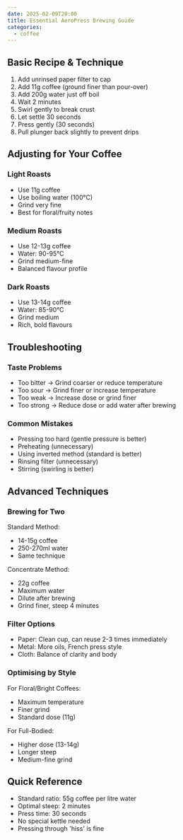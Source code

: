 ```yaml
---
date: 2025-02-09T20:00
title: Essential AeroPress Brewing Guide
categories:
  - coffee
---
```

## Basic Recipe & Technique

1.  Add unrinsed paper filter to cap
2.  Add 11g coffee (ground finer than pour-over)
3.  Add 200g water just off boil
4.  Wait 2 minutes
5.  Swirl gently to break crust
6.  Let settle 30 seconds
7.  Press gently (30 seconds)
8.  Pull plunger back slightly to prevent drips

## Adjusting for Your Coffee

### Light Roasts

*   Use 11g coffee
*   Use boiling water (100°C)
*   Grind very fine
*   Best for floral/fruity notes

### Medium Roasts

*   Use 12-13g coffee
*   Water: 90-95°C
*   Grind medium-fine
*   Balanced flavour profile

### Dark Roasts

*   Use 13-14g coffee
*   Water: 85-90°C
*   Grind medium
*   Rich, bold flavours

## Troubleshooting

### Taste Problems

*   Too bitter → Grind coarser or reduce temperature
*   Too sour → Grind finer or increase temperature
*   Too weak → Increase dose or grind finer
*   Too strong → Reduce dose or add water after brewing

### Common Mistakes

*   Pressing too hard (gentle pressure is better)
*   Preheating (unnecessary)
*   Using inverted method (standard is better)
*   Rinsing filter (unnecessary)
*   Stirring (swirling is better)

## Advanced Techniques

### Brewing for Two

Standard Method:

*   14-15g coffee
*   250-270ml water
*   Same technique

Concentrate Method:

*   22g coffee
*   Maximum water
*   Dilute after brewing
*   Grind finer, steep 4 minutes

### Filter Options

*   Paper: Clean cup, can reuse 2-3 times immediately
*   Metal: More oils, French press style
*   Cloth: Balance of clarity and body

### Optimising by Style

For Floral/Bright Coffees:

*   Maximum temperature
*   Finer grind
*   Standard dose (11g)

For Full-Bodied:

*   Higher dose (13-14g)
*   Longer steep
*   Medium-fine grind

## Quick Reference

*   Standard ratio: 55g coffee per litre water
*   Optimal steep: 2 minutes
*   Press time: 30 seconds
*   No special kettle needed
*   Pressing through 'hiss' is fine

